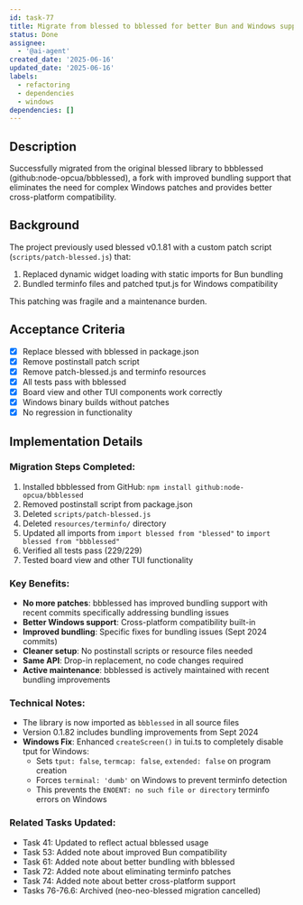```yaml
---
id: task-77
title: Migrate from blessed to bblessed for better Bun and Windows support
status: Done
assignee:
  - '@ai-agent'
created_date: '2025-06-16'
updated_date: '2025-06-16'
labels:
  - refactoring
  - dependencies
  - windows
dependencies: []
---
```


## Description

Successfully migrated from the original blessed library to bbblessed (github:node-opcua/bbblessed), a fork with improved bundling support that eliminates the need for complex Windows patches and provides better cross-platform compatibility.

## Background

The project previously used blessed v0.1.81 with a custom patch script (`scripts/patch-blessed.js`) that:
1. Replaced dynamic widget loading with static imports for Bun bundling
2. Bundled terminfo files and patched tput.js for Windows compatibility

This patching was fragile and a maintenance burden.

## Acceptance Criteria

- [x] Replace blessed with bblessed in package.json
- [x] Remove postinstall patch script
- [x] Remove patch-blessed.js and terminfo resources
- [x] All tests pass with bblessed
- [x] Board view and other TUI components work correctly
- [x] Windows binary builds without patches
- [x] No regression in functionality

## Implementation Details

### Migration Steps Completed:
1. Installed bbblessed from GitHub: `npm install github:node-opcua/bbblessed`
2. Removed postinstall script from package.json
3. Deleted `scripts/patch-blessed.js`
4. Deleted `resources/terminfo/` directory
5. Updated all imports from `import blessed from "blessed"` to `import blessed from "bbblessed"`
6. Verified all tests pass (229/229)
7. Tested board view and other TUI functionality

### Key Benefits:
- **No more patches**: bbblessed has improved bundling support with recent commits specifically addressing bundling issues
- **Better Windows support**: Cross-platform compatibility built-in
- **Improved bundling**: Specific fixes for bundling issues (Sept 2024 commits)
- **Cleaner setup**: No postinstall scripts or resource files needed
- **Same API**: Drop-in replacement, no code changes required
- **Active maintenance**: bbblessed is actively maintained with recent bundling improvements

### Technical Notes:
- The library is now imported as `bbblessed` in all source files
- Version 0.1.82 includes bundling improvements from Sept 2024
- **Windows Fix**: Enhanced `createScreen()` in tui.ts to completely disable tput for Windows:
  - Sets `tput: false`, `termcap: false`, `extended: false` on program creation
  - Forces `terminal: 'dumb'` on Windows to prevent terminfo detection
  - This prevents the `ENOENT: no such file or directory` terminfo errors on Windows

### Related Tasks Updated:
- Task 41: Updated to reflect actual bblessed usage
- Task 53: Added note about improved Bun compatibility
- Task 61: Added note about better bundling with bblessed
- Task 72: Added note about eliminating terminfo patches
- Task 74: Added note about better cross-platform support
- Tasks 76-76.6: Archived (neo-neo-blessed migration cancelled)
